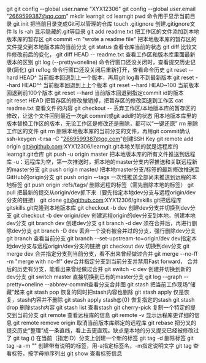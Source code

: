 git
git config --global user.name "XYX12306"
git config --global user.email "2669599387@qq.com"
mkdir learngit
cd learngit
pwd										命令用于显示当前目录
git init								把当前目录变成Git可以管理的仓库
touch .gitignore						创建.gitignore文件
ls
ls -ah									显示隐藏的.git等目录
git add readme.txt						把工作区的文件添加到本地版本库的暂存区
git commit -m "wrote a readme file"		把本地版本库的暂存区的文件提交到本地版本库的当前分支
git status								查看仓库当前的状态
git diff								比较文件修改前后的变化，
git diff HEAD -- readme.txt				查看工作区和版本库里面最新版本的区别
git log	(--pretty=oneline)				命令行窗口还没关闭时，查看提交历史记录(简化)
git reflog								命令行窗口还没关闭后重新打开，查看命令历史
git reset --hard HEAD^					当前版本回退到上一个版本，再用git log看不到最新版本
git reset --hard HEAD^^					当前版本回退到上上个版本
git reset --hard HEAD~100				当前版本回退到前100个版本
git reset --hard <commit id>			当前版本回退到指定commit id的版本						
git reset HEAD <file>					把暂存区的修改撤销掉，把暂存区的修改回退到工作区
cat readme.txt							查看文件的内容
git checkout -- <file>					丢弃工作区/本地版本库的暂存区的修改，让这个文件回到最近一次git commit或git add时的状态
										用本地版本库里的版本替换工作区的版本，无论工作区是修改还是删除，都可以“一键还原”
rm <file>								删除工作区的文件
git rm <file>							删除本地版本库的当前分支的文件，再用git commit确认
ssh-keygen -t rsa -C "2669599387@qq.com"创建SSH Key
git remote add origin git@github.com:XYX12306/learngit.git本地关联的就是远程库的learngit.git仓库
git push -u origin master				把本地版本库的所有文件推送到远程库
										-u：远程库为空，第一次推送时，把本地的master分支内容推送和关联远程新的master分支
git push origin master/<tagname>		把本地master分支/标签的最新修改推送至GitHub的origin分支
git push origin --tags					一次性推送全部尚未推送到远程的本地标签
git push origin :refs/tags/<tagname>	删除远程的标签（需先删除本地的标签）
git pull								把最新的提交从origin/dev抓下来（要先指定本地dev分支与远程origin/dev分支的链接）
git clone git@github.com:XYX12306/gitskills.git把远程库gitskills.git克隆到本地版本库
git checkout -b dev						创建dev分支并切换到dev分支
git checkout -b dev origin/dev			创建远程origin的dev分支到本地，创建本地dev分支
git branch dev							创建dev分支
git branch -d dev						须在合并后，再进行删除dev分支
git branch -D dev						丢弃一个没有被合并过的分支，强行删除dev分支
git branch								查看当前分支
git branch --set-upstream-to=origin/dev dev指定本地dev分支与远程origin/dev分支的链接
git checkout dev						切换到dev分支
git merge dev							合并指定分支到当前分支，看不出来曾经做过合并
git merge --no-ff -m "merge with no-ff" dev合并指定分支到当前分支并禁用Fast forward，
										合并后的历史有分支，能看出来曾经做过合并
git switch -c dev						创建并切换到新的dev分支
git switch master						直接切换到已有的master分支
git log --graph --pretty=oneline --abbrev-commit查看分支合并图
git stash								把当前工作现场“储藏”起来
git stash pop							恢复的同时把stash内容也删除
git stash apply							仅是恢复，stash内容并不删除
git stash apply stash@{0}				恢复指定的stash
git stash drop							删除stash内容
git stash list							查看stash
git cherry-pick <commit id>				复制一个特定的提交到当前分支
git remote								查看远程库的信息
git remote -v							显示远程库更详细的信息
git remote remove origin				取消当前版本库绑定的远程库
git rebase								把分叉的提交历史“整理”成一条直线，看上去更直观。缺点是本地的分叉提交已经被修改过了
git tag <tagname> (<commit id>)			在当前（指定ID）分支上创建一个新的标签
git tag -d <tagname>					删除标签
git tag -a <tagname> -m "<explation>" <commit id>创建带有说明的标签，用-a指定标签名，-m指定说明文字
git tag									查看标签，按字母排序列出
git show <tagname>						查看标签信息